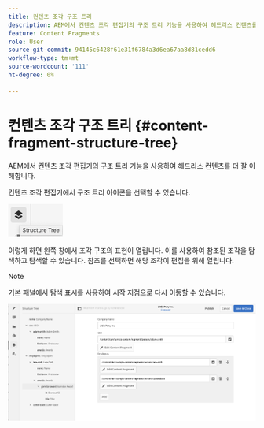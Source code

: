 ```yaml
---
title: 컨텐츠 조각 구조 트리
description: AEM에서 컨텐츠 조각 편집기의 구조 트리 기능을 사용하여 헤드리스 컨텐츠를 더 잘 이해합니다.
feature: Content Fragments
role: User
source-git-commit: 94145c6428f61e31f6784a3d6ea67aa8d81cedd6
workflow-type: tm+mt
source-wordcount: '111'
ht-degree: 0%

---
```


# 컨텐츠 조각 구조 트리 {#content-fragment-structure-tree}

AEM에서 컨텐츠 조각 편집기의 구조 트리 기능을 사용하여 헤드리스 컨텐츠를 더 잘 이해합니다.

컨텐츠 조각 편집기에서 구조 트리 아이콘을 선택할 수 있습니다.

![컨텐츠 조각 구조 트리](assets/cfm-structuretree-01.png)

이렇게 하면 왼쪽 창에서 조각 구조의 표현이 열립니다. 이를 사용하여 참조된 조각을 탐색하고 탐색할 수 있습니다. 참조를 선택하면 해당 조각이 편집을 위해 열립니다.

>[!NOTE]
>
>기본 패널에서 탐색 표시를 사용하여 시작 지점으로 다시 이동할 수 있습니다.

![컨텐츠 조각 구조 트리](assets/cfm-structuretree-02.png)

